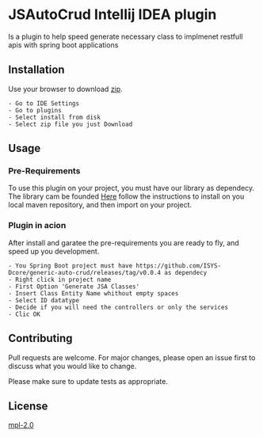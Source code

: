# JSAutoCrud Intellij IDEA plugin

Is a plugin to help speed generate necessary class to implmenet restfull apis with spring boot applications

## Installation

Use your browser to download [zip](https://github.com/Domingos-Masta/JSAutoCrudPlugin/releases/tag/v0.0.5).

```intellij IDEA
- Go to IDE Settings
- Go to plugins
- Select install from disk
- Select zip file you just Download
```

## Usage

### Pre-Requirements

To use this plugin on your project, you must have our library as dependecy.
The library cam be founded [Here](https://github.com/ISYS-Dcore/generic-auto-crud/releases/tag/v0.0.4) 
follow the instructions to install on you local maven repository, and then import on your project.

### Plugin in acion

After install and garatee the pre-requirements you are ready to fly, and speed up you development.

```intellij IDEA
- You Spring Boot project must have https://github.com/ISYS-Dcore/generic-auto-crud/releases/tag/v0.0.4 as dependecy
- Right click in project name
- First Option 'Generate JSA Classes'
- Insert Class Entity Name whithout empty spaces
- Select ID datatype
- Decide if you will need the controllers or only the services
- Clic OK
```

## Contributing

Pull requests are welcome. For major changes, please open an issue first
to discuss what you would like to change.

Please make sure to update tests as appropriate.

## License

[mpl-2.0](https://choosealicense.com/licenses/mpl-2.0/)
